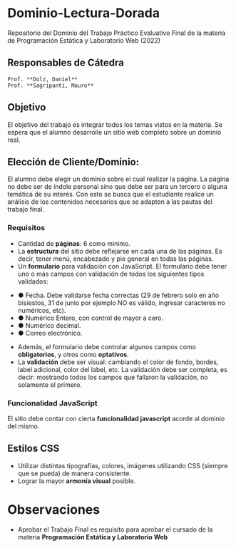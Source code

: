 # Dominio-Lectura-Dorada

Repositorio del Dominio del Trabajo Práctico Evaluativo Final de la materia de Programación Estática y Laboratorio Web (2022)

## Responsables de Cátedra
```
Prof. **Dolz, Daniel**
Prof. **Sagripanti, Mauro**
```

## Objetivo

El objetivo del trabajo es integrar todos los temas vistos en la materia.
Se espera que el alumno desarrolle un sitio web completo sobre un dominio real.

## Elección de Cliente/Dominio:

El alumno debe elegir un dominio sobre el cual realizar la página.
La página no debe ser de índole personal sino que debe ser para un tercero o alguna temática de su interés.
Con esto se busca que el estudiante realice un análisis de los contenidos necesarios que se adapten a las pautas del trabajo final.

### Requisitos

* Cantidad de **páginas**: 6 como mínimo.
* La **estructura** del sitio debe reflejarse en cada una de las páginas. Es decir, tener menú, encabezado y pie general en todas las páginas.
* Un **formulario** para validación con JavaScript. El formulario debe tener uno o más campos con validación de todos los siguientes tipos validados:
-    ● Fecha. Debe validarse fecha correctas (29 de febrero solo en año bisiestos, 31 de junio por ejemplo NO es válido, ingresar caracteres no numéricos, etc).
-    ● Numérico Entero, con control de mayor a cero.
-    ● Numérico decimal.
-    ● Correo electrónico.
* Además, el formulario debe controlar algunos campos como **obligatorios**, y otros como **optativos**.
* La **validación** debe ser visual: cambiando el color de fondo, bordes, label adicional, color del label, etc. La validación debe ser completa, es decir: mostrando todos los campos que fallaron la validación, no solamente el primero.

### Funcionalidad JavaScript

El sitio debe contar con cierta **funcionalidad javascript** acorde al dominio del mismo.

## Estilos CSS

* Utilizar distintas tipografías, colores, imágenes utilizando CSS (siempre que se pueda) de manera consistente.
* Lograr la mayor **armonía visual** posible.

# Observaciones

* Aprobar el Trabajo Final es requisito para aprobar el cursado de la materia **Programación Estática y Laboratorio Web**